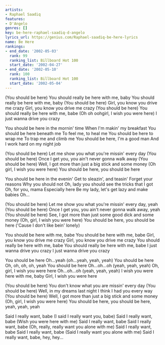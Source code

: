```yaml
---
artists:
- Raphael Saadiq
features:
- D'Angelo
genres: []
key: be-here-raphael-saadiq-d-angelo
lyrics_url: https://genius.com/Raphael-saadiq-be-here-lyrics
name: Be Here
rankings:
- end_date: '2002-05-03'
  rank: 99
  ranking_list: Billboard Hot 100
  start_date: '2002-04-27'
- end_date: '2002-05-10'
  rank: 100
  ranking_list: Billboard Hot 100
  start_date: '2002-05-04'
---
```

(You should be here)
You should really be here with me, baby
You should really be here with me, baby
(You should be here)
Girl, you know you drive me crazy
Girl, you know you drive me crazy
(You should be here)
You should really be here with me, babe
(Oh oh oohgirl, I wish you were here)
I just wanna drive you crazy


You should be here in the mornin' time
When I'm makin' my breakfast
You should be here beneath me
To feel me, to heal me
You should be here to wrap me
To trap me and climb me
You should be here, I'm a good man
And I work hard on my night job


(You should be here)
Let me show you what you're missin' every day
(You should be here)
Once I get you, you ain't never gonna walk away
(You should be here)
Well, I got more than just a big stick and some money
(Oh girl, I wish you were here)
You should be here, you should be here


You should be here in the evenin'
Get to sleazin', and teasin'
Forget your reasons
Why you should not
Oh, lady you should see the tricks that I got
Oh, for you, mama
Especially here
Be my lady, let's get lazy and make babies
Oh...


(You should be here)
Let me show you what you're missin' every day, yeah
(You should be here)
Once I get you, you ain't never gonna walk away, yeah
(You should be here)
See, I got more than just some good dick and some money
(Oh, girl, I wish you were here)
You should be here, you should be here
('Cause I don't like bein' lonely)


You should be here with me, babe
You should be here with me, babe
Girl, you know you drive me crazy
Girl, you know you drive me crazy
You should really be here with me, babe
You should really be here with me, babe
I just wanna drive you crazy
I just wanna drive you crazy


You should be here
Oh...yeah (oh...yeah, yeah, yeah)
You should be here
Oh, oh, oh, oh, yeah
You should be here
Oh...oh...oh (yeah, yeah, yeah)
Oh, girl, I wish you were here
Oh...oh...oh (yeah, yeah, yeah)
I wish you were here with me, baby
Girl, I wish you were here


(You should be here)
You don't know what you are missin' every day
(You should be here)
Well, in my dreams last night I think I had you every way
(You should be here)
Well, I got more than just a big stick and some money
(Oh, girl, I wish you were here)
You should be here, you should be here, yeah, yeah, yeah


Said I really want, babe
(I said I really want you, babe)
Said I really want, babe
(Wish you were here with me)
Said I really want, babe
Said I really want, babe
(Oh, really, really want you alone with me)
Said I really want, babe
Said I really want, babe
(Said I really want you alone with me)
Said I really want, babe, hey, hey...
